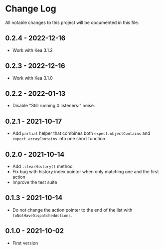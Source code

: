 # Change Log

All notable changes to this project will be documented in this file.

## 0.2.4 - 2022-12-16

- Work with Kea 3.1.2

## 0.2.3 - 2022-12-16

- Work with Kea 3.1.0

## 0.2.2 - 2022-01-13

- Disable "Still running 0 listeners:"  noise.

## 0.2.1 - 2021-10-17

- Add `partial` helper that combines both `expect.objectContains` and `expect.arrayContains` into one short function.

## 0.2.0 - 2021-10-14

- Add `.clearHistory()` method
- Fix bug with history index pointer when only matching one and the first action
- Improve the test suite

## 0.1.3 - 2021-10-14

- Do not change the action pointer to the end of the list with `toNotHaveDispatchedActions`.

## 0.1.0 - 2021-10-02

- First version
